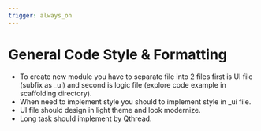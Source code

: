 ```yaml
---
trigger: always_on
---
```


# General Code Style & Formatting
- To create new module you have to separate file into 2 files  first is UI file (subfix as _ui) and second is logic file (explore code example in scaffolding directory).
- When need to implement style you should to implement style in _ui file.
- UI file should design in light theme and look modernize.
- Long task should implement by Qthread.